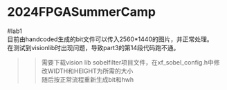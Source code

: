 # 2024FPGASummerCamp
#lab1  
目前由handcoded生成的bit文件可以传入2560*1440的图片，并正常处理。  
在测试到visionlib时出现问题，导致part3的第14段代码跑不通。  
>>需要下载vision lib sobelfilter项目文件，在xf_sobel_config.h中修改WIDTH和HEIGHT为所需的大小  
>>随后按正常流程重新生成bit和hwh    
